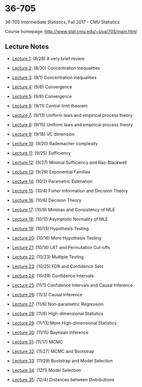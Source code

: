 # 36-705
36-705 Intermediate Statistics, Fall 2017 - CMU Statistics

Course homepage: http://www.stat.cmu.edu/~siva/705/main.html

## Lecture Notes
- [Lecture 1](./lecture_notes/lec1.pdf): (8/28) A very brief review

- [Lecture 2](./lecture_notes/lec2.pdf): (8/30) Concentration inequalities

- [Lecture 3](./lecture_notes/lec3.pdf): (9/1) Concentration inequalities

- [Lecture 4](./lecture_notes/lec4.pdf): (9/6) Convergence

- [Lecture 5](./lecture_notes/lec5.pdf): (9/8) Convergence

- [Lecture 6](./lecture_notes/lec6.pdf): (9/11) Central limit theorem

- [Lecture 7](./lecture_notes/lec7.pdf): (9/13) Uniform laws and empirical process theory

- [Lecture 8](./lecture_notes/lec8.pdf): (9/15) Uniform laws and empirical process theory

- [Lecture 9](./lecture_notes/lec9.pdf): (9/18) VC dimension

- [Lecture 10](./lecture_notes/lec10.pdf): (9/20) Rademacher complexity

- [Lecture 11](./lecture_notes/lec11.pdf): (9/25) Sufficiency

- [Lecture 12](./lecture_notes/lec12.pdf): (9/27) Minimal Sufficiency and Rao-Blackwell

- [Lecture 13](./lecture_notes/lec13.pdf): (9/29) Exponential Families

- [Lecture 14](./lecture_notes/lec14.pdf): (10/2) Parametric Estimation

- [Lecture 15](./lecture_notes/lec15.pdf): (10/4) Fisher Information and Decision Theory

- [Lecture 16](./lecture_notes/lec16.pdf): (10/6) Decision Theory

- [Lecture 17](./lecture_notes/lec17.pdf): (10/9) Minimax and Consistency of MLE

- [Lecture 18](./lecture_notes/lec18.pdf): (10/11) Asymptotic Normality of MLE

- [Lecture 19](./lecture_notes/lec19.pdf): (10/13) Hypothesis Testing

- [Lecture 20](./lecture_notes/lec20.pdf): (10/16) More Hypothesis Testing

- [Lecture 21](./lecture_notes/lec21.pdf): (10/18) LRT and Permutation Cut-offs

- [Lecture 22](./lecture_notes/lec22.pdf): (10/23) Multiple Testing

- [Lecture 23](./lecture_notes/lec23.pdf): (10/25) FDR and Confidence Sets

- [Lecture 24](./lecture_notes/lec24.pdf): (10/29) Confidence Intervals

- [Lecture 25](./lecture_notes/lec25.pdf): (11/1) Confidence Intervals and Causal Inference

- [Lecture 26](./lecture_notes/lec26.pdf): (11/3) Causal Inference

- [Lecture 27](./lecture_notes/lec27.pdf): (11/6) Non-parametric Regression

- [Lecture 28](./lecture_notes/lec28.pdf): (11/8) High-dimensional Statistics

- [Lecture 29](./lecture_notes/lec29.pdf): (11/13) More High-dimensional Statistics

- [Lecture 30](./lecture_notes/lec30.pdf): (11/15) Bayesian Inference

- [Lecture 31](./lecture_notes/lec31.pdf): (11/17) MCMC

- [Lecture 32](./lecture_notes/lec32.pdf): (11/27) MCMC and Bootstrap

- [Lecture 33](./lecture_notes/lec33.pdf): (11/29) Bootstrap and Model Selection

- [Lecture 34](./lecture_notes/lec34.pdf): (12/1) Model Selection

- [Lecture 35](./lecture_notes/lec35.pdf): (12/4) Distances between Distributions
